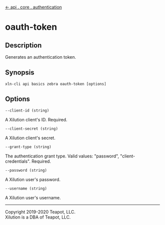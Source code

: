 [<- api . core . authentication](index.md)

# oauth-token

## Description

Generates an authentication token.

## Synopsis

```
xln-cli api basics zebra oauth-token [options]
```

## Options

`--client-id (string)`

A Xilution client's ID. Required.

`--client-secret (string)`

A Xilution client's secret.

`--grant-type (string)`

The authentication grant type. Valid values: "password", "client-credentials". Required.

`--password (string)`

A Xilution user's password.

`--username (string)`

A Xilution user's username.

---

Copyright 2019-2020 Teapot, LLC.  
Xilution is a DBA of Teapot, LLC.
